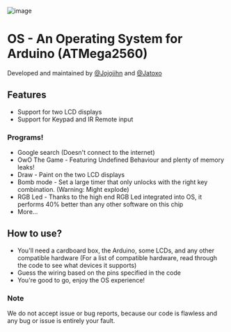 ![image](https://user-images.githubusercontent.com/39669932/117589939-31ad0780-b12d-11eb-847f-7675a70e860f.png)
# OS - An Operating System for Arduino (ATMega2560)
  Developed and maintained by [@Jojojihn](github.com/Jojojihn) and [@Jatoxo](github.com/Jatoxo)
  
## Features
* Support for two LCD displays
* Support for Keypad and IR Remote input

### Programs!
* Google search (Doesn't connect to the internet)
* OwO The Game - Featuring Undefined Behaviour and plenty of memory leaks!
* Draw - Paint on the two LCD displays
* Bomb mode - Set a large timer that only unlocks with the right key combination. (Warning: Might explode)
* RGB Led - Thanks to the high end RGB Led integrated into OS, it performs 40% better than any other software on this chip
* More...
   
   
## How to use?
* You'll need a cardboard box, the Arduino, some LCDs, and any other compatible hardware (For a list of compatible hardware, read through the code to see what devices it supports)
* Guess the wiring based on the pins specified in the code
* You're good to go, enjoy the OS experience!

### Note
We do not accept issue or bug reports, because our code is flawless and any bug or issue is entirely your fault.
